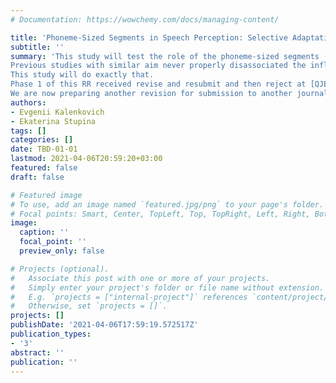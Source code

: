 ```yaml
---
# Documentation: https://wowchemy.com/docs/managing-content/

title: 'Phoneme-Sized Segments in Speech Perception: Selective Adaptation to Missing Phonemes'
subtitle: ''
summary: 'This study will test the role of the phoneme-sized segments (phonemes/allophones) in speech perception.
Previous studies with similar aim never properly disassociated the influence of such segments from the auditory properties of the stimuli and the syllable identity simultaneously.
This study will do exactly that.
Phase 1 of this RR received revise and resubmit and then reject at [QJEP](https://journals.sagepub.com/home/qjp).
We are now preparing another revision for submission to another journal.'
authors:
- Evgenii Kalenkovich
- Ekaterina Stupina
tags: []
categories: []
date: TBD-01-01
lastmod: 2021-04-06T20:59:20+03:00
featured: false
draft: false

# Featured image
# To use, add an image named `featured.jpg/png` to your page's folder.
# Focal points: Smart, Center, TopLeft, Top, TopRight, Left, Right, BottomLeft, Bottom, BottomRight.
image:
  caption: ''
  focal_point: ''
  preview_only: false

# Projects (optional).
#   Associate this post with one or more of your projects.
#   Simply enter your project's folder or file name without extension.
#   E.g. `projects = ["internal-project"]` references `content/project/deep-learning/index.md`.
#   Otherwise, set `projects = []`.
projects: []
publishDate: '2021-04-06T17:59:19.572517Z'
publication_types:
- '3'
abstract: ''
publication: ''
---
```


